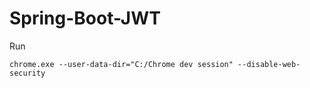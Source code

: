 # Spring-Boot-JWT

Run

    chrome.exe --user-data-dir="C:/Chrome dev session" --disable-web-security
